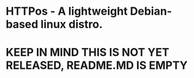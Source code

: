 # HTTPos - A lightweight Debian-based linux distro.

# KEEP IN MIND THIS IS NOT YET RELEASED, README.MD IS EMPTY
